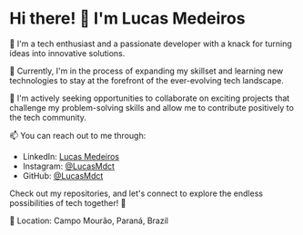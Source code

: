 # Hi there! 👋 I'm Lucas Medeiros

👀 I'm a tech enthusiast and a passionate developer with a knack for turning ideas into innovative solutions.

🌱 Currently, I'm in the process of expanding my skillset and learning new technologies to stay at the forefront of the ever-evolving tech landscape.

💞️ I'm actively seeking opportunities to collaborate on exciting projects that challenge my problem-solving skills and allow me to contribute positively to the tech community.

📫 You can reach out to me through:
- LinkedIn: [Lucas Medeiros](https://www.linkedin.com/in/medeirosdev)
- Instagram: [@LucasMdct](https://www.instagram.com/lucasmedct)
- GitHub: [@LucasMdct](https://github.com/LucasMdct/)

Check out my repositories, and let's connect to explore the endless possibilities of tech together! 🚀

📍 Location: Campo Mourão, Paraná, Brazil
